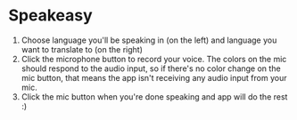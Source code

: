 # Speakeasy

1. Choose language you'll be speaking in (on the left) and language you want to translate to (on the right)
2. Click the microphone button to record your voice.  The colors on the mic should respond to the audio input, so if there's no color change on the mic button, that means the app isn't receiving any audio input from your mic.
3. Click the mic button when you're done speaking and app will do the rest :)
